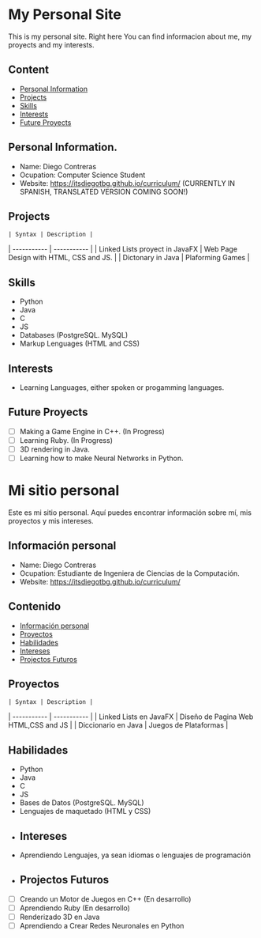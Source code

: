 #  My Personal Site

This is my personal site. Right here You can find informacion about me, 
my proyects and my interests.

## Content
* [Personal Information](#Personal-Information)
* [Projects](#projects)
* [Skills](#Skills)
* [Interests](#interests)
* [Future Proyects](#Future-Proyects)
## Personal Information.
* Name: Diego Contreras
* Ocupation: Computer Science Student
* Website: https://itsdiegotbg.github.io/curriculum/ (CURRENTLY IN SPANISH, TRANSLATED VERSION COMING SOON!)
## Projects
	| Syntax | Description |
| ----------- | ----------- |
|  Linked Lists proyect in JavaFX | Web Page Design with HTML, CSS and JS. |
| Dictonary in Java | Plaforming Games |
## Skills
* Python
* Java
* C
* JS
* Databases (PostgreSQL. MySQL)
* Markup Lenguages (HTML and CSS)
## Interests
* Learning Languages, either spoken or progamming languages.
## Future Proyects
- [ ] Making a Game Engine in C++. (In Progress)
- [ ] Learning Ruby. (In Progress)
- [ ] 3D rendering in Java.
- [ ] Learning how to make Neural Networks in Python.
# Mi sitio personal

Este es mi sitio personal. Aquí puedes encontrar información sobre mí, mis
proyectos y mis intereses.

## Información personal
* Name: Diego Contreras
* Ocupation: Estudiante de Ingeniera de Ciencias de la Computación.
* Website: https://itsdiegotbg.github.io/curriculum/
## Contenido
* [Información personal](#información-personal)
* [Proyectos](#proyectos)
* [Habilidades](#Habilidades)
* [Intereses](#intereses)
* [Projectos Futuros](#Projectos-Futuros)
## Proyectos
	| Syntax | Description |
| ----------- | ----------- |
|  Linked Lists en JavaFX | Diseño de Pagina Web HTML,CSS and JS |
| Diccionario en Java | Juegos de Plataformas |
## Habilidades
* Python
* Java
* C
* JS
* Bases de Datos (PostgreSQL. MySQL)
* Lenguajes de maquetado (HTML y CSS)
* ## Intereses
* Aprendiendo Lenguajes, ya sean idiomas o lenguajes de programación
* ## Projectos Futuros
- [ ] Creando un Motor de Juegos en C++ (En desarrollo)
- [ ] Aprendiendo Ruby (En desarrollo)
- [ ] Renderizado 3D en Java
- [ ] Aprendiendo a Crear Redes Neuronales en Python
